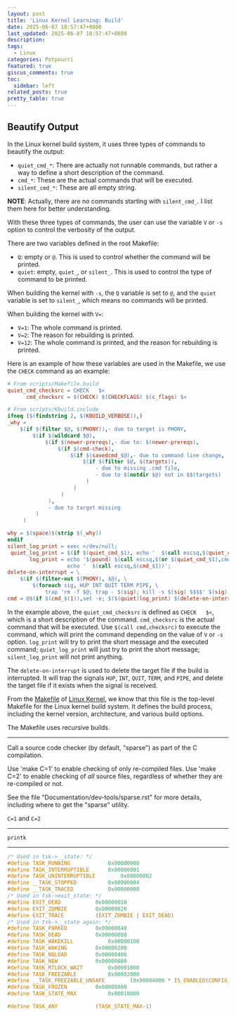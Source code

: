 ```yaml
---
layout: post
title: 'Linux Kernel Learning: Build'
date: 2025-06-07 18:57:47+0800
last_updated: 2025-06-07 18:57:47+0800
description:
tags:
  - Linux
categories: Potpourri
featured: true
giscus_comments: true
toc:
  sidebar: left
related_posts: true
pretty_table: true
---
```


## Beautify Output

In the Linux kernel build system, it uses three types of commands to beautify the output:

* `quiet_cmd_*`: There are actually not runnable commands,
but rather a way to define a short description of the command.
* `cmd_*`: These are the actual commands that will be executed.
* `silent_cmd_*`: These are all empty string.

**NOTE**: Actually, there are no commands starting with `silent_cmd_`.
I list them here for better understanding.

With these three types of commands,
the user can use the variable `V` or `-s` option to control the verbosity of the output.

There are two variables defined in the root Makefile:

* `Q`: empty or `@`.
This is used to control whether the command will be printed.
* `quiet`: empty, `quiet_`, or `silent_`.
This is used to control the type of command to be printed.

When building the kernel with `-s`, the `Q` variable is set to `@`,
and the `quiet` variable is set to `silent_`, which means no commands will be printed.

When building the kernel with `V=`:

* `V=1`: The whole command is printed.
* `V=2`: The reason for rebuilding is printed.
* `V=12`: The whole command is printed, and the reason for rebuilding is printed.

Here is an example of how these variables are used in the Makefile,
we use the `CHECK` command as an example:

```Makefile
# From scripts/Makefile.build
quiet_cmd_checksrc = CHECK   $<
      cmd_checksrc = $(CHECK) $(CHECKFLAGS) $(c_flags) $<

# From scripts/Kbuild.include
ifneq ($(findstring 2, $(KBUILD_VERBOSE)),)
_why =                                                                       \
    $(if $(filter $@, $(PHONY)),- due to target is PHONY,                    \
        $(if $(wildcard $@),                                                 \
            $(if $(newer-prereqs),- due to: $(newer-prereqs),                \
                $(if $(cmd-check),                                           \
                    $(if $(savedcmd_$@),- due to command line change,        \
                        $(if $(filter $@, $(targets)),                       \
                            - due to missing .cmd file,                      \
                            - due to $(notdir $@) not in $$(targets)         \
                         )                                                   \
                     )                                                       \
                 )                                                           \
             ),                                                              \
             - due to target missing                                         \
         )                                                                   \
     )

why = $(space)$(strip $(_why))
endif
silent_log_print = exec >/dev/null;
 quiet_log_print = $(if $(quiet_cmd_$1), echo '  $(call escsq,$(quiet_cmd_$1)$(why))';)
       log_print = echo '$(pound) $(call escsq,$(or $(quiet_cmd_$1),cmd_$1 $@)$(why))'; \
                   echo '  $(call escsq,$(cmd_$1))';
delete-on-interrupt = \
    $(if $(filter-out $(PHONY), $@), \
        $(foreach sig, HUP INT QUIT TERM PIPE, \
            trap 'rm -f $@; trap - $(sig); kill -s $(sig) $$$$' $(sig);))
cmd = @$(if $(cmd_$(1)),set -e; $($(quiet)log_print) $(delete-on-interrupt) $(cmd_$(1)),:)
```

In the example above, the `quiet_cmd_checksrc` is defined as `CHECK   $<`, which
is a short description of the command. `cmd_checksrc` is the actual command that will
be executed. Use `$(call cmd,checksrc)` to execute the command,
which will print the command depending on the value of `V` or `-s` option.
`log_print` will try to print the short message and the executed command;
`quiet_log_print` will just try to print the short message;
`silent_log_print` will not print anything.

The `delete-on-interrupt` is used to delete the target file if the build is interrupted.
It will trap the signals `HUP`, `INT`, `QUIT`, `TERM`, and `PIPE`,
and delete the target file if it exists when the signal is received.


From the
[Makefile](https://github.com/torvalds/linux/blob/master/Makefile)
of
[Linux Kernel](https://github.com/torvalds/linux),
we know that this file is the top-level Makefile for the Linux kernel build system.
It defines the build process, including the kernel version, architecture,
and various build options.

The Makefile uses recursive builds.



---





Call a source code checker (by default, "sparse") as part of the
C compilation.

Use 'make C=1' to enable checking of only re-compiled files.
Use 'make C=2' to enable checking of *all* source files, regardless
of whether they are re-compiled or not.

See the file "Documentation/dev-tools/sparse.rst" for more details,
including where to get the "sparse" utility.

`C=1` and `C=2`

---

`printk`

---

```c
/* Used in tsk->__state: */
#define TASK_RUNNING			0x00000000
#define TASK_INTERRUPTIBLE		0x00000001
#define TASK_UNINTERRUPTIBLE		0x00000002
#define __TASK_STOPPED			0x00000004
#define __TASK_TRACED			0x00000008
/* Used in tsk->exit_state: */
#define EXIT_DEAD			0x00000010
#define EXIT_ZOMBIE			0x00000020
#define EXIT_TRACE			(EXIT_ZOMBIE | EXIT_DEAD)
/* Used in tsk->__state again: */
#define TASK_PARKED			0x00000040
#define TASK_DEAD			0x00000080
#define TASK_WAKEKILL			0x00000100
#define TASK_WAKING			0x00000200
#define TASK_NOLOAD			0x00000400
#define TASK_NEW			0x00000800
#define TASK_RTLOCK_WAIT		0x00001000
#define TASK_FREEZABLE			0x00002000
#define __TASK_FREEZABLE_UNSAFE	       (0x00004000 * IS_ENABLED(CONFIG_LOCKDEP))
#define TASK_FROZEN			0x00008000
#define TASK_STATE_MAX			0x00010000

#define TASK_ANY			(TASK_STATE_MAX-1)
```
